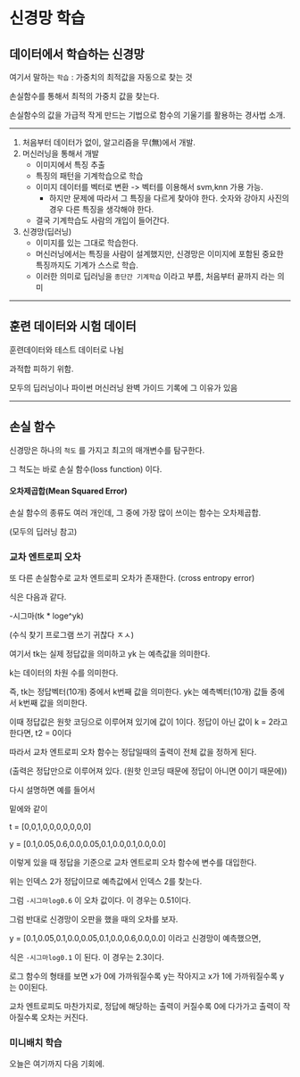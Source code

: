 # 신경망 학습



## 데이터에서 학습하는 신경망



여기서 말하는 `학습`  : 가중치의 최적값을 자동으로 찾는 것

손실함수를 통해서 최적의 가중치 값을 찾는다.

손실함수의 값을 가급적 작게 만드는 기법으로 함수의 기울기를 활용하는 경사법 소개.



<hr>

1. 처음부터 데이터가 없이, 알고리즘을 무(無)에서 개발.
2. 머신러닝을 통해서 개발
   - 이미지에서 특징 추출
   - 특징의 패턴을 기계학습으로 학습
   - 이미지 데이터를 벡터로 변환 -> 벡터를 이용해서 svm,knn 가용 가능.
     - 하지만 문제에 따라서 그 특징을 다르게 찾아야 한다. 숫자와 강아지 사진의 경우 다른 특징을 생각해야 한다.
   - 결국 기계학습도 사람의 개입이 들어간다.
3. 신경망(딥러닝)
   - 이미지를 있는 그대로 학습한다.
   - 머신러닝에서는 특징을 사람이 설계했지만, 신경망은 이미지에 포함된 중요한 특징까지도 기계가 스스로 학습.
   - 이러한 의미로 딥러닝을 `종단간 기계학습` 이라고 부름, 처음부터 끝까지 라는 의미



<hr>

## 훈련 데이터와 시험 데이터



훈련데이터와 테스트 데이터로 나뉨

과적합 피하기 위함.

모두의 딥러닝이나 파이썬 머신러닝 완벽 가이드 기록에 그 이유가 있음



<hr>

## 손실 함수



신경망은 하나의 `척도` 를 가지고 최고의 매개변수를 탐구한다.

그 척도는 바로 손실 함수(loss function) 이다.



#### 오차제곱합(Mean Squared Error)



손실 함수의 종류도 여러 개인데, 그 중에 가장 많이 쓰이는 함수는 오차제곱합.



(모두의 딥러닝 참고)



### 교차 엔트로피 오차



또 다른 손실함수로 교차 엔트로피 오차가 존재한다. (cross entropy error)



식은 다음과 같다.



-시그마(tk * loge^yk)

(수식 찾기 프로그램 쓰기 귀찮다 ㅈㅅ)



여기서 tk는 실제 정답값을 의미하고 yk 는 예측값을 의미한다.

k는 데이터의 차원 수를 의미한다.

즉, tk는 정답벡터(10개) 중에서 k번째 값을 의미한다. yk는 예측벡터(10개) 값들 중에서 k번째 값을 의미한다.

이때 정답값은 원핫 코딩으로 이루어져 있기에 값이 1이다. 정답이 아닌 값이 k = 2라고 한다면, t2 = 0이다



따라서 교차 엔트로피 오차 함수는 정답일때의 출력이 전체 값을 정하게 된다.

(출력은 정답만으로 이루어져 있다. (원핫 인코딩 때문에 정답이 아니면 0이기 때문에))



다시 설명하면 예를 들어서

밑에와 같이 

t = [0,0,1,0,0,0,0,0,0,0]

y = [0.1,0.05,0.6,0.0,0.05,0.1,0.0,0.1,0.0,0.0]

이렇게 있을 때 정답을 기준으로 교차 엔트로피 오차 함수에 변수를 대입한다.

위는 인덱스 2가 정답이므로 예측값에서 인덱스 2를 찾는다.

그럼 `-시그마log0.6` 이 오차 값이다. 이 경우는 0.51이다.

그럼 반대로 신경망이 오판을 했을 때의 오차를 보자.

y = [0.1,0.05,0.1,0.0,0.05,0.1,0.0,0.6,0.0,0.0] 이라고 신경망이 예측했으면,

식은 `-시그마log0.1` 이 된다. 이 경우는 2.3이다.



로그 함수의 형태를 보면 x가 0에 가까워질수록 y는 작아지고 x가 1에 가까워질수록 y는 0이된다.

교차 엔트로피도 마찬가지로, 정답에 해당하는 출력이 커질수록 0에 다가가고 출력이 작아질수록 오차는 커진다.



### 미니배치 학습



오늘은 여기까지 다음 기회에.





